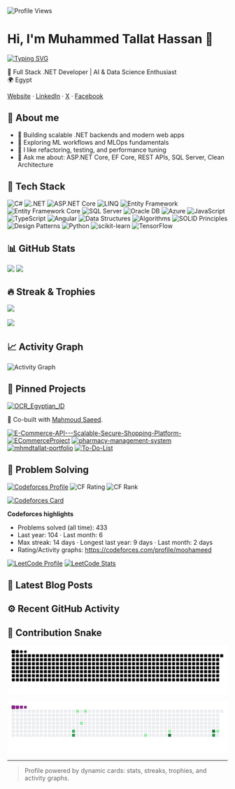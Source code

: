   ![Profile Views](https://komarev.com/ghpvc/?username=MhmdTalat&color=0e75b6&style=flat)

  # Hi, I'm Muhammed Tallat Hassan 👋

  [![Typing SVG](https://readme-typing-svg.demolab.com?font=Fira+Code&pause=1500&color=1AD1FF&center=true&vCenter=true&width=600&lines=Full+Stack+.NET+Developer;AI+%26+Data+Science+Enthusiast;Always+learning+and+improving+myself&v=2)](https://git.io/typing-svg)

  🎯 Full Stack .NET Developer | AI & Data Science Enthusiast  
  🌍 Egypt

  [Website](https://mhmdtallat-portfolio.web.app/) · [LinkedIn](https://www.linkedin.com/in/muhammed-tallat-a440881b7) · [X](https://twitter.com/MHMD_TAL3AT) · [Facebook](https://www.facebook.com/mohamed.Tallat.104203)

  ## 🙋 About me
  - 🔭 Building scalable .NET backends and modern web apps
  - 🤖 Exploring ML workflows and MLOps fundamentals
  - 🧪 I like refactoring, testing, and performance tuning
  - 💬 Ask me about: ASP.NET Core, EF Core, REST APIs, SQL Server, Clean Architecture

  ## 🧰 Tech Stack
  ![C#](https://img.shields.io/badge/C%23-239120?style=flat&logo=csharp&logoColor=white)
  ![.NET](https://img.shields.io/badge/.NET-512BD4?style=flat&logo=dotnet&logoColor=white)
  ![ASP.NET Core](https://img.shields.io/badge/ASP.NET%20Core-5C2D91?style=flat&logo=dotnet&logoColor=white)
  ![LINQ](https://img.shields.io/badge/LINQ-512BD4?style=flat&logo=dotnet&logoColor=white)
  ![Entity Framework](https://img.shields.io/badge/Entity%20Framework-512BD4?style=flat&logo=dotnet&logoColor=white)
  ![Entity Framework Core](https://img.shields.io/badge/EF%20Core-512BD4?style=flat&logo=dotnet&logoColor=white)
  ![SQL Server](https://img.shields.io/badge/SQL%20Server-CC2927?style=flat&logo=microsoftsqlserver&logoColor=white)
  ![Oracle DB](https://img.shields.io/badge/Oracle%20DB-F80000?style=flat&logo=oracle&logoColor=white)
  ![Azure](https://img.shields.io/badge/Azure-0078D4?style=flat&logo=microsoftazure&logoColor=white)
  ![JavaScript](https://img.shields.io/badge/JavaScript-F7DF1E?style=flat&logo=javascript&logoColor=222)
  ![TypeScript](https://img.shields.io/badge/TypeScript-3178C6?style=flat&logo=typescript&logoColor=white)
  ![Angular](https://img.shields.io/badge/Angular-DD0031?style=flat&logo=angular&logoColor=white)
  ![Data Structures](https://img.shields.io/badge/Data%20Structures-0A66C2?style=flat&logoColor=white)
  ![Algorithms](https://img.shields.io/badge/Algorithms-0A66C2?style=flat&logoColor=white)
  ![SOLID Principles](https://img.shields.io/badge/SOLID%20Principles-1ABC9C?style=flat&logoColor=white)
  ![Design Patterns](https://img.shields.io/badge/Design%20Patterns-2C3E50?style=flat&logoColor=white)
  ![Python](https://img.shields.io/badge/Python-3776AB?style=flat&logo=python&logoColor=white)
  ![scikit-learn](https://img.shields.io/badge/scikit--learn-F7931E?style=flat&logo=scikitlearn&logoColor=white)
  ![TensorFlow](https://img.shields.io/badge/TensorFlow-FF6F00?style=flat&logo=tensorflow&logoColor=white)

  ## 📊 GitHub Stats
  <p align="left">
    <img height="160" src="https://github-readme-stats.vercel.app/api?username=MhmdTalat&show_icons=true&theme=tokyonight&hide_border=true" />
    <img height="160" src="https://github-readme-stats.vercel.app/api/top-langs/?username=MhmdTalat&layout=compact&theme=tokyonight&hide_border=true" />
  </p>

  ## 🔥 Streak & Trophies
  <p align="left">
    <img height="160" src="https://streak-stats.demolab.com?user=MhmdTalat&theme=tokyonight&hide_border=true" />
  </p>
  <p align="left">
    <img src="https://github-profile-trophy.vercel.app/?username=MhmdTalat&theme=onedark&no-frame=true&column=7" />
  </p>

  ## 📈 Activity Graph
  ![Activity Graph](https://github-readme-activity-graph.vercel.app/graph?username=MhmdTalat&theme=tokyo-night&hide_border=true)

  ## 📌 Pinned Projects
  [![OCR_Egyptian_ID](https://github-readme-stats.vercel.app/api/pin/?username=mahmoud6171&repo=OCR_Egyptian_ID&theme=tokyonight)](https://github.com/mahmoud6171/OCR_Egyptian_ID)

  🤝 Co-built with [Mahmoud Saeed](https://github.com/mahmoud6171).

  [![E-Commerce-API---Scalable-Secure-Shopping-Platform-](https://github-readme-stats.vercel.app/api/pin/?username=MhmdTalat&repo=E-Commerce-API---Scalable-Secure-Shopping-Platform-&theme=tokyonight)](https://github.com/MhmdTalat/E-Commerce-API---Scalable-Secure-Shopping-Platform-)
  [![ECommerceProject](https://github-readme-stats.vercel.app/api/pin/?username=MhmdTalat&repo=ECommerceProject&theme=tokyonight)](https://github.com/MhmdTalat/ECommerceProject)
  [![pharmacy-management-system](https://github-readme-stats.vercel.app/api/pin/?username=MhmdTalat&repo=pharmacy-management-system&theme=tokyonight)](https://github.com/MhmdTalat/pharmacy-management-system)
  [![mhmdtallat-portfolio](https://github-readme-stats.vercel.app/api/pin/?username=MhmdTalat&repo=mhmdtallat-portfolio&theme=tokyonight)](https://github.com/MhmdTalat/mhmdtallat-portfolio)
  [![To-Do-List](https://github-readme-stats.vercel.app/api/pin/?username=MhmdTalat&repo=To-Do-List&theme=tokyonight)](https://github.com/MhmdTalat/To-Do-List)

  ## 🧩 Problem Solving
  [![Codeforces Profile](https://img.shields.io/badge/Codeforces-Profile-1F8ACB?style=flat&logo=codeforces&logoColor=white)](https://codeforces.com/profile/moohameed)
  ![CF Rating](https://img.shields.io/badge/dynamic/json?cacheSeconds=300&url=https://codeforces.com/api/user.info%3Fhandles%3Dmoohameed&query=$.result[0].rating&label=Codeforces%20Rating&logo=codeforces&color=1F8ACB&v=2)
  ![CF Rank](https://img.shields.io/badge/dynamic/json?cacheSeconds=300&url=https://codeforces.com/api/user.info%3Fhandles%3Dmoohameed&query=$.result[0].rank&label=Codeforces%20Rank&logo=codeforces&color=1F8ACB&v=2)

  [![Codeforces Card](https://codeforces-readme-stats.vercel.app/api/card?username=moohameed&theme=tokyonight)](https://codeforces.com/profile/moohameed)

  **Codeforces highlights**
  - Problems solved (all time): <!-- CF_SOLVED_START -->433<!-- CF_SOLVED_END -->
  - Last year: <!-- CF_SOLVED_365_START -->104<!-- CF_SOLVED_365_END --> · Last month: <!-- CF_SOLVED_30_START -->6<!-- CF_SOLVED_30_END -->
  - Max streak: <!-- CF_STREAK_ALL_START -->14<!-- CF_STREAK_ALL_END --> days · Longest last year: <!-- CF_STREAK_365_START -->9<!-- CF_STREAK_365_END --> days · Last month: <!-- CF_STREAK_30_START -->2<!-- CF_STREAK_30_END --> days
  - Rating/Activity graphs: https://codeforces.com/profile/moohameed

  [![LeetCode Profile](https://img.shields.io/badge/LeetCode-Profile-FFA116?style=flat&logo=leetcode&logoColor=white)](https://leetcode.com/u/mhmd_Tal3at90/)
  [![LeetCode Stats](https://leetcard.jacoblin.cool/mhmd_Tal3at90?theme=dark&font=Fira%20Code&ext=heatmap&border=0&v=2)](https://leetcode.com/u/mhmd_Tal3at90/)

  ## 📰 Latest Blog Posts
  <!-- BLOG-POST-LIST:START -->
  <!-- BLOG-POST-LIST:END -->

  ## ⚙️ Recent GitHub Activity
  <!--START_SECTION:activity-->
  <!--END_SECTION:activity-->

  ## 🐍 Contribution Snake
  ![GitHub Snake light](https://raw.githubusercontent.com/MhmdTalat/MhmdTalat/output/snake.svg#gh-light-mode-only)

  ![GitHub Snake animated GIF](https://raw.githubusercontent.com/MhmdTalat/MhmdTalat/output/snake.gif)

  ---

  > Profile powered by dynamic cards: stats, streaks, trophies, and activity graphs.
